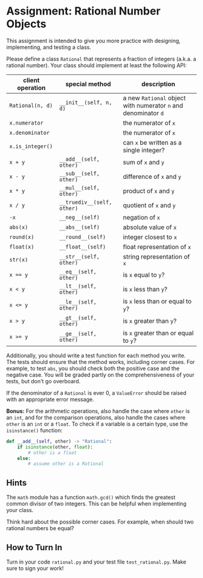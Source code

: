 # Assignment: Rational Number Objects

This assignment is intended to give you more practice with designing, implementing, and testing a class.

Please define a class `Rational` that represents a fraction of integers (a.k.a. a rational number). Your class should implement at least the following API:

| **client operation** | **special method**         | **description**                                                |
|----------------------|----------------------------|----------------------------------------------------------------|
| `Rational(n, d)`     | `__init__(self, n, d)`     | a new `Rational` object with numerator `n` and denominator `d` |
| `x.numerator`        |                            | the numerator of `x`                                           |
| `x.denominator`      |                            | the numerator of `x`                                           |
| `x.is_integer()`     |                            | can `x` be written as a single integer?                        |
| `x + y`              | `__add__(self, other)`     | sum of `x` and `y`                                             |
| `x - y`              | `__sub__(self, other)`     | difference of `x` and `y`                                      |
| `x * y`              | `__mul__(self, other)`     | product of `x` and `y`                                         |
| `x / y`              | `__truediv__(self, other)` | quotient of `x` and `y`                                        |
| `-x`                 | `__neg__(self)`            | negation of `x`                                                |
| `abs(x)`             | `__abs__(self)`            | absolute value of `x`                                          |
| `round(x)`           | `__round__(self)`          | integer closest to `x`                                         |
| `float(x)`           | `__float__(self)`          | float representation of `x`                                    |
| `str(x)`             | `__str__(self, other)`     | string representation of `x`                                   |
| `x == y`             | `__eq__(self, other)`      | is `x` equal to `y`?                                           |
| `x < y`              | `__lt__(self, other)`      | is `x` less than `y`?                                          |
| `x <= y`             | `__le__(self, other)`      | is `x` less than or equal to `y`?                              |
| `x > y`              | `__gt__(self, other)`      | is `x` greater than `y`?                                       |
| `x >= y`             | `__ge__(self, other)`      | is `x` greater than or equal to `y`?                           |

Additionally, you should write a test function for each method you write. The tests should ensure that the method works, including corner cases. For example, to test `abs`, you should check both the positive case and the negative case. You will be graded partly on the comprehensiveness of your tests, but don't go overboard.

If the denominator of a `Rational` is ever 0, a `ValueError` should be raised with an appropriate error message. 

**Bonus:** For the arithmetic operations, also handle the case where `other` is an `int`, and for the comparison operations, also handle the cases where `other` is an `int` or a `float`. To check if a variable is a certain type, use the `isinstance()` function:
```python
def __add__(self, other) -> "Rational":
    if isinstance(other, float):
        # other is a float
    else:
        # assume other is a Rational
```

## Hints

The `math` module has a function `math.gcd()` which finds the greatest common divisor of two integers. This can be helpful when implementing your class.

Think hard about the possible corner cases. For example, when should two rational numbers be equal?

## How to Turn In

Turn in your code `rational.py` and your test file `test_rational.py`. Make sure to sign your work!